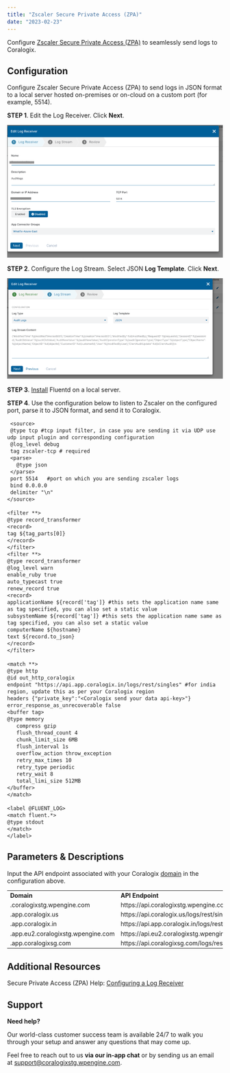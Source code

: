 ```yaml
---
title: "Zscaler Secure Private Access (ZPA)"
date: "2023-02-23"
---
```


Configure [Zscaler Secure Private Access (ZPA)](https://www.zscaler.com/products/zscaler-private-access) to seamlessly send logs to Coralogix.

## Configuration

Configure Zscaler Secure Private Access (ZPA) to send logs in JSON format to a local server hosted on-premises or on-cloud on a custom port (for example, 5514).

**STEP 1**. Edit the Log Receiver. Click **Next**.

![Zscaler Secure Private Access (ZPA) Coralogix integration](images/NamesRemoved.png)

**STEP 2**. Configure the Log Stream. Select JSON **Log Template**. Click **Next**.

![Zscaler Secure Private Access (ZPA) Coralogix integration](images/image-37.png)

**STEP 3**. [Install](https://docs.fluentd.org/installation) Fluentd on a local server.

**STEP 4**. Use the configuration below to listen to Zscaler on the configured port, parse it to JSON format, and send it to Coralogix.

```
 <source>
 @type tcp #tcp input filter, in case you are sending it via UDP use udp input plugin and corresponding configuration
 @log_level debug
 tag zscaler-tcp # required
 <parse>
   @type json
 </parse>
 port 5514   #port on which you are sending zscaler logs
 bind 0.0.0.0
 delimiter "\n"
</source>

<filter **>
@type record_transformer
<record>
tag ${tag_parts[0]}
</record>
</filter>
<filter **>
@type record_transformer
@log_level warn
enable_ruby true
auto_typecast true
renew_record true
<record>
applicationName ${record['tag']} #this sets the application name same as tag specified, you can also set a static value
subsystemName ${record['tag']} #this sets the application name same as tag specified, you can also set a static value
computerName ${hostname}
text ${record.to_json}
</record>
</filter>

<match **>
@type http
@id out_http_coralogix
endpoint "https://api.app.coralogix.in/logs/rest/singles" #for india region, update this as per your Coralogix region
headers {"private_key":"<Coralogix send your data api-key>"}
error_response_as_unrecoverable false
<buffer tag>
@type memory
   compress gzip
   flush_thread_count 4
   chunk_limit_size 6MB
   flush_interval 1s
   overflow_action throw_exception
   retry_max_times 10
   retry_type periodic
   retry_wait 8
   total_limi_size 512MB
</buffer>
</match>

<label @FLUENT_LOG>
<match fluent.*>
@type stdout
</match>
</label>
```

## Parameters & Descriptions

Input the API endpoint associated with your Coralogix [domain](https://coralogixstg.wpengine.com/docs/coralogix-domain/) in the configuration above.

<table><tbody><tr><td><strong>Domain</strong></td><td><strong>API Endpoint</strong></td></tr><tr><td>.coralogixstg.wpengine.com</td><td>https://api.coralogixstg.wpengine.com/logs/rest/singles</td></tr><tr><td>.app.coralogix.us</td><td>https://api.coralogix.us/logs/rest/singles</td></tr><tr><td>.app.coralogix.in</td><td>https://api.app.coralogix.in/logs/rest/singles</td></tr><tr><td>.app.eu2.coralogixstg.wpengine.com</td><td>https://api.eu2.coralogixstg.wpengine.com/logs/rest/singles</td></tr><tr><td>.app.coralogixsg.com</td><td>https://api.coralogixsg.com/logs/rest/singles</td></tr></tbody></table>

## Additional Resources

Secure Private Access (ZPA) Help: [Configuring a Log Receiver](https://help.zscaler.com/zpa/configuring-log-receiver)

## Support

**Need help?**

Our world-class customer success team is available 24/7 to walk you through your setup and answer any questions that may come up.

Feel free to reach out to us **via our in-app chat** or by sending us an email at [support@coralogixstg.wpengine.com](mailto:support@coralogixstg.wpengine.com).
